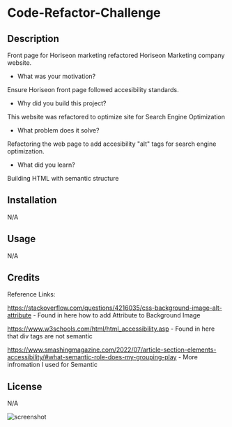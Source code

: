 # Code-Refactor-Challenge

## Description

Front page for Horiseon marketing refactored Horiseon Marketing company website. 

- What was your motivation?

Ensure Horiseon front page followed accesibility standards.

- Why did you build this project? 

This website was refactored to optimize site for Search Engine Optimization 

- What problem does it solve?

Refactoring the web page to add accesibility "alt" tags for search engine optimization. 

- What did you learn?

Building HTML with semantic structure

## Installation

N/A

## Usage

N/A

## Credits

Reference Links:

https://stackoverflow.com/questions/4216035/css-background-image-alt-attribute - Found in here how to add Attribute to Background Image

https://www.w3schools.com/html/html_accessibility.asp - Found in here that div tags are not semantic

https://www.smashingmagazine.com/2022/07/article-section-elements-accessibility/#what-semantic-role-does-my-grouping-play - More infromation I used for Semantic 


## License

N/A


![screenshot](/assets/images/Horiseon-Front-Page-Screenshot.png)
